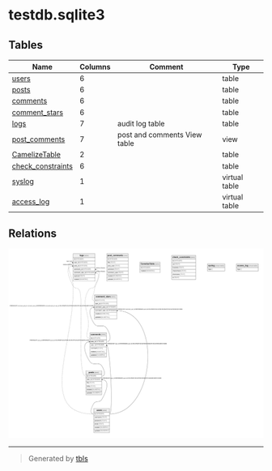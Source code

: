 # testdb.sqlite3

## Tables

| Name | Columns | Comment | Type |
| ---- | ------- | ------- | ---- |
| [users](users.md) | 6 |  | table |
| [posts](posts.md) | 6 |  | table |
| [comments](comments.md) | 6 |  | table |
| [comment_stars](comment_stars.md) | 6 |  | table |
| [logs](logs.md) | 7 | audit log table | table |
| [post_comments](post_comments.md) | 7 | post and comments View table | view |
| [CamelizeTable](CamelizeTable.md) | 2 |  | table |
| [check_constraints](check_constraints.md) | 6 |  | table |
| [syslog](syslog.md) | 1 |  | virtual table |
| [access_log](access_log.md) | 1 |  | virtual table |

## Relations

![er](schema.png)

---

> Generated by [tbls](https://github.com/k1LoW/tbls)
